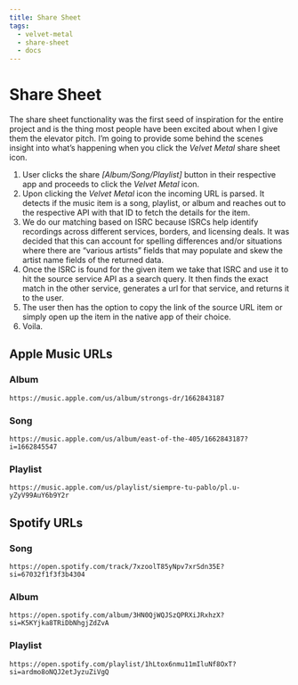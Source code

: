 ```yaml
---
title: Share Sheet
tags:
  - velvet-metal
  - share-sheet
  - docs
---
```


# Share Sheet

The share sheet functionality was the first seed of inspiration for the entire project and is the thing most people have been excited about when I give them the elevator pitch. I’m going to provide some behind the scenes insight into what’s happening when you click the *Velvet Metal* share sheet icon.

1. User clicks the share *[Album/Song/Playlist]* button in their respective app and proceeds to click the *Velvet Metal* icon.
2. Upon clicking the *Velvet Metal* icon the incoming URL is parsed. It detects if the music item is a song, playlist, or album and reaches out to the respective API with that ID to fetch the details for the item.
3. We do our matching based on ISRC because ISRCs help identify recordings across different services, borders, and licensing deals. It was decided that this can account for spelling differences and/or situations where there are “various artists” fields that may populate and skew the artist name fields of the returned data.
4. Once the ISRC is found for the given item we take that ISRC and use it to hit the source service API as a search query. It then finds the exact match in the other service, generates a url for that service, and returns it to the user.
5. The user then has the option to copy the link of the source URL item or simply open up the item in the native app of their choice.
6. Voila.

## Apple Music URLs

### Album

`https://music.apple.com/us/album/strongs-dr/1662843187 `

### Song

`https://music.apple.com/us/album/east-of-the-405/1662843187?i=1662845547 `

### Playlist

`https://music.apple.com/us/playlist/siempre-tu-pablo/pl.u-yZyV99AuY6b9Y2r `

## Spotify URLs

### Song

`https://open.spotify.com/track/7xzoolT85yNpv7xrSdn35E?si=67032f1f3f3b4304`

### Album

`https://open.spotify.com/album/3HN0QjWQJSzQPRXiJRxhzX?si=K5KYjka8TRiDbNhgjZdZvA `

### Playlist

`https://open.spotify.com/playlist/1hLtox6nmu11mIluNf8OxT?si=ardmo8oNQJ2etJyzuZiVgQ`


